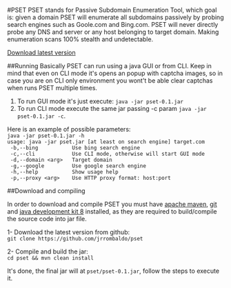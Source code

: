 #PSET
PSET stands for Passive Subdomain Enumeration Tool, which goal is: given a domain PSET will enumerate all subdomains passively by probing search engines such as Goole.com and Bing.com. PSET will never directly probe any DNS and server or any host belonging to target domain. Making enumeration scans 100% stealth and undetectable.

[Download latest version](https://github.com/jrrombaldo/pset/blob/master/pset-0.1.jar)

##Running
Basically PSET can run using a java GUI or from CLI. Keep in mind that even on CLI mode it's opens an popup with captcha images, so in case you are on CLI only environment you wont't be able clear captchas when runs PSET multiple times.

1. To run GUI mode it's just execute: `java -jar pset-0.1.jar `
2. To run CLI mode execute the same jar passing -c param `java -jar pset-0.1.jar -c`. 

Here is an example of possible parameters:  
`java -jar pset-0.1.jar -h`  
`usage: java -jar pset.jar [at least on search engine] target.com`  
` -b,--bing           Use bing search engine`  
` -c,--cli            Use CLI mode, otherwise will start GUI mode`  
` -d,--domain <arg>   Target domain`  
` -g,--google         Use google search engine`  
` -h,--help           Show usage help`  
` -p,--proxy <arg>    Use HTTP proxy format: host:port`  



##Download and compiling

In order to download and compile PSET you must have [apache maven](https://maven.apache.org/download.cgi), [git](https://git-scm.com/downloads) and [java development kit 8](http://www.oracle.com/technetwork/java/javase/downloads/jdk8-downloads-2133151.html) installed, as they are required to build/compile the source code into jar file.

1- Download the latest version from github:   
 `git clone https://github.com/jrrombaldo/pset`

2- Compile and build the jar:  
 `cd pset && mvn clean install`


It's done, the final jar will at `pset/pset-0.1.jar`, follow the steps to execute it.

